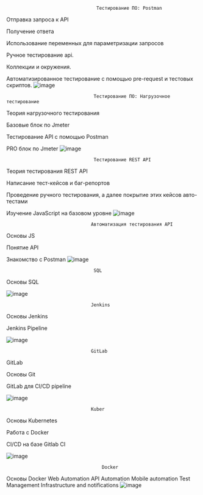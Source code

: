                                      Тестирование ПО: Postman

Отправка запроса к API

Получение ответа

Использование переменных для параметризации запросов

Ручное тестирование api.

Коллекции и окружения.

Автоматизированное тестирование с помощью pre-request и тестовых скриптов.
![image](https://github.com/Zhirkin22/Sert/assets/163585803/a321b95b-e0c8-4961-b1b8-c29c72159e4a)


                                    Тестирование ПО: Нагрузочное тестирование

Теория нагрузочного тестирования

Базовые блок по Jmeter

Тестирование API с помощью Postman

PRO блок по Jmeter
![image](https://github.com/Zhirkin22/Sert/assets/163585803/5f69f3ab-d1f5-4ee0-920b-e4c2cc237c18)


                                    Тестирование REST API

Теория тестирования REST API

Написание тест-кейсов и баг-репортов

Проведение ручного тестирования, а далее покрытие этих кейсов авто-тестами

Изучение JavaScript на базовом уровне
![image](https://github.com/Zhirkin22/Sert/assets/163585803/1aab3f2d-b9ff-4f58-bcb8-4429ede3c508)


                                   Автоматизация тестирования API

Основы JS

Понятие API

Знакомство с Postman
![image](https://github.com/Zhirkin22/Sert/assets/163585803/e6960680-4f23-4d73-8db8-26719a72056e)


                                    SQL

Основы SQL

![image](https://github.com/Zhirkin22/Sert/assets/163585803/c45ee289-dd1b-4500-9cdc-363f815d1d13)


                                   Jenkins

Основы Jenkins

Jenkins Pipeline

![image](https://github.com/Zhirkin22/Sert/assets/163585803/60dc1188-79cd-4bc3-90f3-7af49dbfdee1)


                                   GitLab

GitLab

Основы Git

GitLab для CI/CD pipeline

![image](https://github.com/Zhirkin22/Sert/assets/163585803/465ea2d3-3f54-4c97-b5fb-91b081c0e0b9)


                                   Kuber

Основы Kubernetes

Работа с Docker

CI/CD на базе Gitlab CI

![image](https://github.com/Zhirkin22/Sert/assets/163585803/5d8313c2-ce9c-41d6-b38c-7718c20dee79)


                                       Docker
          
Основы Docker 
Web Automation
API Automation
Mobile automation
Test Management
Infrastructure and notifications   ![image](https://github.com/Zhirkin22/Sert/assets/163585803/17224b9e-83a0-47b0-a7ac-a57b7dc7ee1e)










